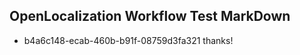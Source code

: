 ## OpenLocalization Workflow Test MarkDown
* b4a6c148-ecab-460b-b91f-08759d3fa321 thanks!

<!--HONumber=Jul16_HO2-->


